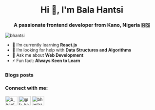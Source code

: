 

<h1 align="center">Hi 👋, I'm Bala Hantsi</h1>
<h3 align="center">A passionate frontend developer from Kano, Nigeria 🇳🇬</h3>

<p align="left"> <img src="https://komarev.com/ghpvc/?username=bhantsi" alt="bhantsi" /> </p>

- 🌱 I’m currently learning **React.js**
- 🤔 I’m looking for help with **Data Structures and Algorithms**
- 💬 Ask me about **Web Development**
- ⚡ Fun fact: **Always Keen to Learn**
### Blogs posts
<!-- BLOG-POST-LIST:START -->
<!-- BLOG-POST-LIST:END -->

<p align="right">
<h3 align="left">Connect with me:</h3>
<a href="https://dev.to/b_hantsi" target="blank"><img align="center" src="https://cdn.jsdelivr.net/npm/simple-icons@3.0.1/icons/dev-dot-to.svg" alt="b_hantsi" height="30" width="40" /></a>
<a href="https://twitter.com/@b_hantsi" target="blank"><img align="center" src="https://cdn.jsdelivr.net/npm/simple-icons@3.0.1/icons/twitter.svg" alt="@b_hantsi" height="30" width="40" /></a>
<a href="https://stackoverflow.com/users/bhantsi" target="blank"><img align="center" src="https://cdn.jsdelivr.net/npm/simple-icons@3.0.1/icons/stackoverflow.svg" alt="bhantsi" height="30" width="40" /></a>
</p>
<!--
<h3 align="left">My Tech Stact :</h3>
<p align="left">
<a href="https://developer.mozilla.org/en-US/docs/Web/JavaScript" target="_blank"> <img src="https://devicons.github.io/devicon/devicon.git/icons/javascript/javascript-original.svg" alt="javascript" width="40" height="40"/> </a>
<a href="https://www.w3.org/html/" target="_blank"> <img src="https://devicons.github.io/devicon/devicon.git/icons/html5/html5-original-wordmark.svg" alt="html5" width="40" height="40"/> </a>
<a href="https://nodejs.org" target="_blank"> <img src="https://devicons.github.io/devicon/devicon.git/icons/nodejs/nodejs-original-wordmark.svg" alt="nodejs" width="40" height="40"/> </a> <a href="https://www.python.org" target="_blank"> <img src="https://devicons.github.io/devicon/devicon.git/icons/python/python-original.svg" alt="python" width="40" height="40"/> </a> <a href="https://reactjs.org/" target="_blank"> <img src="https://devicons.github.io/devicon/devicon.git/icons/react/react-original-wordmark.svg" alt="react" width="40" height="40"/> </a>
 <a href="https://vuejs.org/" target="_blank"> <img src="https://devicons.github.io/devicon/devicon.git/icons/vuejs/vuejs-original-wordmark.svg" alt="vuejs" width="40" height="40"/> </a>
<a href="https://www.typescriptlang.org/" target="_blank"> <img src="https://devicons.github.io/devicon/devicon.git/icons/typescript/typescript-original.svg" alt="typescript" width="40" height="40"/> </a>
<a href="https://svelte.dev" target="_blank"> <img src="https://upload.wikimedia.org/wikipedia/commons/1/1b/Svelte_Logo.svg" alt="svelte" width="40" height="40"/> </a>
<!--
 <a href="https://angular.io" target="_blank"> <img src="https://devicons.github.io/devicon/devicon.git/icons/angularjs/angularjs-original.svg" alt="angularjs" width="40" height="40"/> </a> 
  <a href="https://www.gnu.org/software/bash/" target="_blank"> <img src="https://www.vectorlogo.zone/logos/gnu_bash/gnu_bash-icon.svg" alt="bash" width="40" height="40"/> </a> <a href="https://getbootstrap.com" target="_blank"> <img src="https://devicons.github.io/devicon/devicon.git/icons/bootstrap/bootstrap-plain.svg" alt="bootstrap" width="40" height="40"/> </a> <a href="https://www.w3schools.com/cpp/" target="_blank"> <img src="https://devicons.github.io/devicon/devicon.git/icons/cplusplus/cplusplus-original.svg" alt="cplusplus" width="40" height="40"/> </a> <a href="https://www.djangoproject.com/" target="_blank"> <img src="https://devicons.github.io/devicon/devicon.git/icons/django/django-original.svg" alt="django" width="40" height="40"/> </a> 
 <a href="https://firebase.google.com/" target="_blank"> <img src="https://www.vectorlogo.zone/logos/firebase/firebase-icon.svg" alt="firebase" width="40" height="40"/> </a> 
 <a href="https://www.gatsbyjs.com/" target="_blank"> <img src="https://www.vectorlogo.zone/logos/gatsbyjs/gatsbyjs-icon.svg" alt="gatsby" width="40" height="40"/> </a> 
  <a href="https://gohugo.io/" target="_blank"> <img src="https://api.iconify.design/logos-hugo.svg" alt="hugo" width="40" height="40"/> </a>  <a href="https://jekyllrb.com/" target="_blank"> <img src="https://www.vectorlogo.zone/logos/jekyllrb/jekyllrb-icon.svg" alt="jekyll" width="40" height="40"/> </a>
   <a href="https://www.linux.org/" target="_blank"> <img src="https://devicons.github.io/devicon/devicon.git/icons/linux/linux-original.svg" alt="linux" width="40" height="40"/> </a> <a href="https://www.mongodb.com/" target="_blank"> <img src="https://devicons.github.io/devicon/devicon.git/icons/mongodb/mongodb-original-wordmark.svg" alt="mongodb" width="40" height="40"/> </a> <a href="https://www.mysql.com/" target="_blank"> <img src="https://devicons.github.io/devicon/devicon.git/icons/mysql/mysql-original-wordmark.svg" alt="mysql" width="40" height="40"/> </a>  <a href="https://sass-lang.com" target="_blank"> <img src="https://devicons.github.io/devicon/devicon.git/icons/sass/sass-original.svg" alt="sass" width="40" height="40"/> </a>   
</p>
-->
<!--
<h3>Tools I Used: </h3>
<p  align="left">
<!--
<a href="#"> <img src="https://cdn.svgporn.com/logos/terminal.svg" alt="terminal" width="40" height="40"> </a>
<a href="https://git-scm.com/" target="_blank"> <img src="https://www.vectorlogo.zone/logos/git-scm/git-scm-icon.svg" alt="git" width="40" height="40"/> </a> 




</p>

<p><img align="left" src="https://github-readme-stats.vercel.app/api/top-langs/?username=bhantsi&layout=compact" alt="bhantsi" /></p>

<p>&nbsp;<img align="center" src="https://github-readme-stats.vercel.app/api?username=bhantsi&show_icons=true" alt="bhantsi" /></p>




![Bala Hantsi's Stats](https://github-readme-stats.vercel.app/api?username=bhantsi&theme=dark&show_icons=true)
[![Top Langs](https://github-readme-stats.vercel.app/api/top-langs/?username=bhantsi&layout=compact)](https://github.com/bhantsi/github-readme-stats)
<!--
**bhantsi/bhantsi** is a ✨ _special_ ✨ repository because its `README.md` (this file) appears on your GitHub profile.

Here are some ideas to get you started:

- 🔭 I’m currently working on ...
- 🌱 I’m currently learning ...
- 👯 I’m looking to collaborate on ...


- 📫 How to reach me: ...
- 😄 Pronouns: ...

-->
